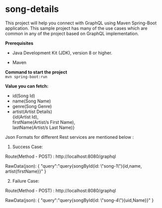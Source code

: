 # song-details
This project will help you connect with GraphQL using Maven Spring-Boot application. This sample project has many of the use cases which are common in any of the project based on GraphQL implementation.

**Prerequisites**  
- Java Development Kit (JDK), version 8 or higher.

- Maven

**Command to start the project**  
`mvn spring-boot:run`    
  

**Value you can fetch:**  
- id(Song Id)  
- name(Song Name)  
- genre(Song Genre)
- artist(Artist Details)  
 {id(Artist Id),  
 firstName(Artist/s First Name),   
 lastName(Artist/s Last Name)}


Json Formats for different Rest services are mentioned below :

1. Success Case:

Route(Method - POST) : http://localhost:8080/graphql

RawData(json): {
                   "query":"query{songById(id: \\\"song-1\\\"){id,name, artist{firstName}}"
               }

2. Failure Case:

Route(Method - POST) : http://localhost:8080/graphql

RawData(json): {
                   "query":"query{songById(id: \\\"song-4\\\"){uid,Name}}"
               }